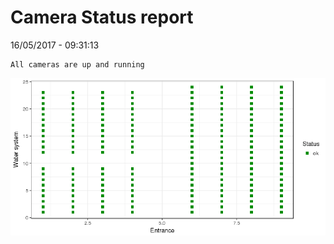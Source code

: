 Camera Status report
================
16/05/2017 - 09:31:13

    All cameras are up and running

![](camreport_files/figure-markdown_github/unnamed-chunk-2-1.png)
